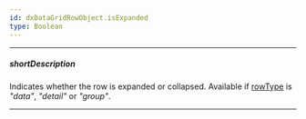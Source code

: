 ```yaml
---
id: dxDataGridRowObject.isExpanded
type: Boolean
---
```

---
##### shortDescription
Indicates whether the row is expanded or collapsed. Available if [rowType](/api-reference/10%20UI%20Widgets/dxDataGrid/6%20Row/rowType.md '/Documentation/ApiReference/UI_Widgets/dxDataGrid/Row/#rowType') is *"data"*, *"detail"* or *"group"*.

---
